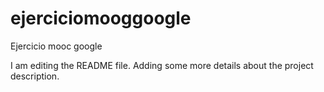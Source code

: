 # ejerciciomooggoogle
Ejercicio mooc google

I am editing the README file. Adding some more details about the project description.
